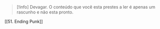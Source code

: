 >[!info] Devagar.
>O conteúdo que você esta prestes a ler é apenas um rascunho e não esta pronto.

[[51. Ending Punk]]